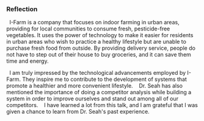 ### Reflection
<p>
    I-Farm is a company that focuses on indoor farming in urban areas, providing for local communities to consume fresh, pesticide-free vegetables. It uses the power of technology to
make it easier for residents in urban areas who wish to practice a healthy lifestyle but are unable to purchase fresh food from outside. By providing delivery service, people do not have
to step out of their house to buy groceries, and it can save them time and energy. 
</p>
<p>
  I am truly impressed by the technological advancements employed by I-Farm. They inspire me to contribute to the development of systems that promote a healthier and more convenient lifestyle. 
  Dr. Seah has also mentioned the importance of doing a competitor analysis while building a system in order to improve ourselves and stand out among all of our competitors. 
  I have learned a lot from this talk, and I am grateful that I was given a chance to learn from Dr. Seah's past experience.
</p>
